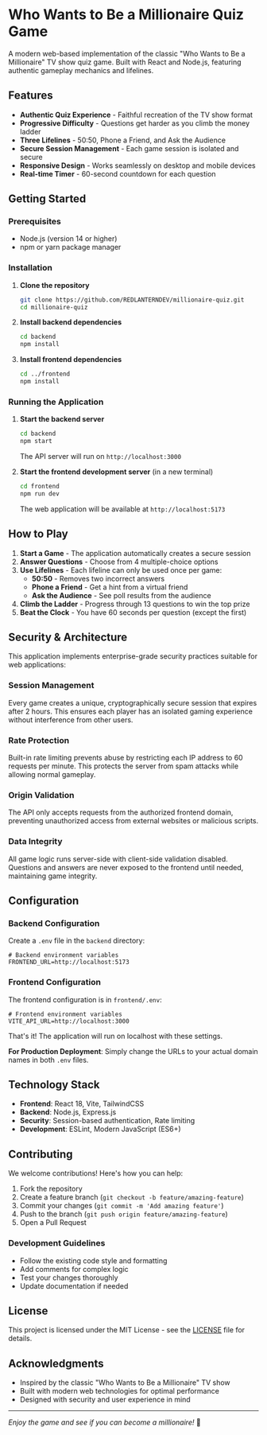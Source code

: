 # Who Wants to Be a Millionaire Quiz Game

A modern web-based implementation of the classic "Who Wants to Be a Millionaire" TV show quiz game. Built with React and Node.js, featuring authentic gameplay mechanics and lifelines.

## Features

- **Authentic Quiz Experience** - Faithful recreation of the TV show format
- **Progressive Difficulty** - Questions get harder as you climb the money ladder
- **Three Lifelines** - 50:50, Phone a Friend, and Ask the Audience
- **Secure Session Management** - Each game session is isolated and secure
- **Responsive Design** - Works seamlessly on desktop and mobile devices
- **Real-time Timer** - 60-second countdown for each question

## Getting Started

### Prerequisites

- Node.js (version 14 or higher)
- npm or yarn package manager

### Installation

1. **Clone the repository**

   ```bash
   git clone https://github.com/REDLANTERNDEV/millionaire-quiz.git
   cd millionaire-quiz
   ```

2. **Install backend dependencies**

   ```bash
   cd backend
   npm install
   ```

3. **Install frontend dependencies**

   ```bash
   cd ../frontend
   npm install
   ```

### Running the Application

1. **Start the backend server**

   ```bash
   cd backend
   npm start
   ```

   The API server will run on `http://localhost:3000`

2. **Start the frontend development server** (in a new terminal)

   ```bash
   cd frontend
   npm run dev
   ```

   The web application will be available at `http://localhost:5173`

## How to Play

1. **Start a Game** - The application automatically creates a secure session
2. **Answer Questions** - Choose from 4 multiple-choice options
3. **Use Lifelines** - Each lifeline can only be used once per game:
   - **50:50** - Removes two incorrect answers
   - **Phone a Friend** - Get a hint from a virtual friend
   - **Ask the Audience** - See poll results from the audience
4. **Climb the Ladder** - Progress through 13 questions to win the top prize
5. **Beat the Clock** - You have 60 seconds per question (except the first)

## Security & Architecture

This application implements enterprise-grade security practices suitable for web applications:

### Session Management

Every game creates a unique, cryptographically secure session that expires after 2 hours. This ensures each player has an isolated gaming experience without interference from other users.

### Rate Protection

Built-in rate limiting prevents abuse by restricting each IP address to 60 requests per minute. This protects the server from spam attacks while allowing normal gameplay.

### Origin Validation

The API only accepts requests from the authorized frontend domain, preventing unauthorized access from external websites or malicious scripts.

### Data Integrity

All game logic runs server-side with client-side validation disabled. Questions and answers are never exposed to the frontend until needed, maintaining game integrity.

## Configuration

### Backend Configuration

Create a `.env` file in the `backend` directory:

```env
# Backend environment variables
FRONTEND_URL=http://localhost:5173
```

### Frontend Configuration

The frontend configuration is in `frontend/.env`:

```env
# Frontend environment variables
VITE_API_URL=http://localhost:3000
```

That's it! The application will run on localhost with these settings.

**For Production Deployment**: Simply change the URLs to your actual domain names in both `.env` files.

## Technology Stack

- **Frontend**: React 18, Vite, TailwindCSS
- **Backend**: Node.js, Express.js
- **Security**: Session-based authentication, Rate limiting
- **Development**: ESLint, Modern JavaScript (ES6+)

## Contributing

We welcome contributions! Here's how you can help:

1. Fork the repository
2. Create a feature branch (`git checkout -b feature/amazing-feature`)
3. Commit your changes (`git commit -m 'Add amazing feature'`)
4. Push to the branch (`git push origin feature/amazing-feature`)
5. Open a Pull Request

### Development Guidelines

- Follow the existing code style and formatting
- Add comments for complex logic
- Test your changes thoroughly
- Update documentation if needed

## License

This project is licensed under the MIT License - see the [LICENSE](LICENSE) file for details.

## Acknowledgments

- Inspired by the classic "Who Wants to Be a Millionaire" TV show
- Built with modern web technologies for optimal performance
- Designed with security and user experience in mind

---

_Enjoy the game and see if you can become a millionaire!_ 🎯
